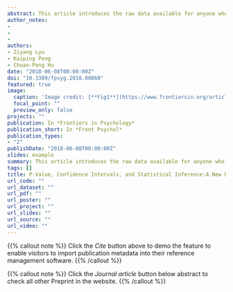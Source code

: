 ```yaml
---
abstract: This article introduces the raw data available for anyone who is interested in examining how students and researchers misinterpret of P-value and CIs, as well as how NHST and CIs influence the interpretation of research results. Part of the results had been reported in our previous Chinese paper. This study was approved by the local ethics committee (Ethical Committee of the Department of Psychology, Tsinghua University, Beijing, China). A written informed consent in accordance with the Declaration of Helsinki were presented (online survey) or read by an experimenter (for paper-pen survey) to respondents before they began the survey. 
author_notes:
- 
- 
- 
authors:
- Ziyang Lyu
- Kaiping Peng
- Chuan-Peng Hu
date: "2018-06-08T00:00:00Z"
doi: "10.3389/fpsyg.2018.00868"
featured: true
image:
  caption: 'Image credit: [**Fig1**](https://www.frontiersin.org/articles/10.3389/fpsyg.2018.00868/full)'
  focal_point: ""
  preview_only: false
projects: ""
publication: In *Frontiers in Psychology*
publication_short: In *Front Psychol*
publication_types: 
- "2"
publishDate: "2018-06-08T00:00:00Z"
slides: example
summary: This article introduces the raw data available for anyone who is interested in examining how students and researchers misinterpret of P-value and CIs, as well as how NHST and CIs influence the interpretation of research results.  
tags: []
title: P-Value, Confidence Intervals, and Statistical Inference:A New Dataset of Misinterpretation
url_code: ""
url_dataset: ""
url_pdf: ""
url_poster: ""
url_project: ""
url_slides: ""
url_source: ""
url_video: ""
---
```


{{% callout note %}}
Click the _Cite_ button above to demo the feature to enable visitors to import publication metadata into their reference management software.
{{% /callout %}}

{{% callout note %}}
Click the _Journal article_ button below abstract to check all other Preprint in the website.
{{% /callout %}}
